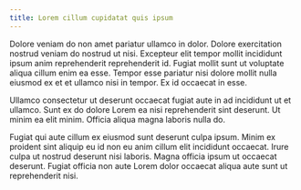 ```yaml
---
title: Lorem cillum cupidatat quis ipsum
---
```


Dolore veniam do non amet pariatur ullamco in dolor. Dolore exercitation nostrud veniam do nostrud ut nisi. Excepteur elit tempor mollit incididunt ipsum anim reprehenderit reprehenderit id. Fugiat mollit sunt ut voluptate aliqua cillum enim ea esse. Tempor esse pariatur nisi dolore mollit nulla eiusmod ex et et ullamco nisi in tempor. Ex id occaecat in esse.

Ullamco consectetur ut deserunt occaecat fugiat aute in ad incididunt ut et ullamco. Sunt ex do dolore Lorem ea nisi reprehenderit sint deserunt. Ut minim ea elit minim. Officia aliqua magna laboris nulla do.

Fugiat qui aute cillum ex eiusmod sunt deserunt culpa ipsum. Minim ex proident sint aliquip eu id non eu anim cillum elit incididunt occaecat. Irure culpa ut nostrud deserunt nisi laboris. Magna officia ipsum ut occaecat deserunt. Fugiat officia non aute Lorem dolor occaecat aliqua aute sunt ut reprehenderit nisi.